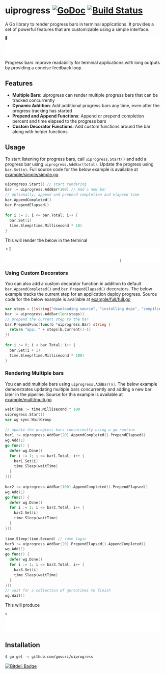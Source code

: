 # uiprogress [![GoDoc](https://godoc.org/github.com/gosuri/uiprogress?status.svg)](https://godoc.org/github.com/gosuri/uiprogress) [![Build Status](https://travis-ci.org/gosuri/uiprogress.svg?branch=master)](https://travis-ci.org/gosuri/uiprogress)

A Go library to render progress bars in terminal applications. It provides a set of powerful features that are customizable using a simple interface.

![example](doc/example_full.gif)

Progress bars improve readability for terminal applications with long outputs by providing a concise feedback loop.

## Features

* __Multiple Bars__: uiprogress can render multiple progress bars that can be tracked concurrently
* __Dynamic Addition__:  Add additional progress bars any time, even after the progress tracking has started
* __Prepend and Append Functions__: Append or prepend completion percent and time elapsed to the progress bars
* __Custom Decorator Functions__: Add custom functions around the bar along with helper functions

## Usage

To start listening for progress bars, call `uiprogress.Start()` and add a progress bar using `uiprogress.AddBar(total)`. Update the progress using `bar.Set(n)`. Full source code for the below example is available at [example/simple/simple.go](example/simple/simple.go) 

```go
uiprogress.Start() // start rendering
bar := uiprogress.AddBar(100) // Add a new bar
// optionally, append and prepend completion and elapsed time
bar.AppendCompleted()
bar.PrependElapsed()

for i := 1; i <= bar.Total; i++ {
  bar.Set(i)
  time.Sleep(time.Millisecond * 10)
}
```

This will render the below in the terminal

![example](doc/example_simple.gif)

### Using Custom Decorators

You can also add a custom decorator function in addition to default `bar.AppendCompleted()` and `bar.PrependElapsed()` decorators. The below example tracks the current step for an application deploy progress. Source code for the below example is available at [example/full/full.go](example/full/full.go) 

```go
var steps = []string{"downloading source", "installing deps", "compiling", "packaging", "seeding database", "deploying", "staring servers"}
bar := uiprogress.AddBar(len(steps))
// prepend the current step to the bar
bar.PrependFunc(func(b *uiprogress.Bar) string {
  return "app: " + steps[b.Current()-1]
})

for i := 0; i < bar.Total; i++ {
  bar.Set(i + 1)
  time.Sleep(time.Millisecond * 100)
}
```

### Rendering Multiple bars

You can add multiple bars using `uiprogress.AddBar(n)`. The below example demonstrates updating multiple bars concurrently and adding a new bar later in the pipeline. Source for this example is available at [example/multi/multi.go](example/multi/multi.go) 

```go
waitTime := time.Millisecond * 100
uiprogress.Start()
var wg sync.WaitGroup

// update the progress bars concurrently using a go routine
bar1 := uiprogress.AddBar(20).AppendCompleted().PrependElapsed()
wg.Add(1)
go func() {
  defer wg.Done()
  for i := 1; i <= bar1.Total; i++ {
    bar1.Set(i)
    time.Sleep(waitTime)
  }
}()

bar2 := uiprogress.AddBar(100).AppendCompleted().PrependElapsed()
wg.Add(1)
go func() {
  defer wg.Done()
  for i := 1; i <= bar2.Total; i++ {
    bar2.Set(i)
    time.Sleep(waitTime)
  }
}()

time.Sleep(time.Second) // some logic
bar3 := uiprogress.AddBar(20).PrependElapsed().AppendCompleted()
wg.Add(1)
go func() {
  defer wg.Done()
  for i := 1; i <= bar3.Total; i++ {
    bar3.Set(i)
    time.Sleep(waitTime)
  }
}()
// wait for a collection of goroutines to finish
wg.Wait()
```

This will produce

![example](doc/example_multi.gif)

## Installation

```sh
$ go get -v github.com/gosuri/uiprogress
```


[![Bitdeli Badge](https://d2weczhvl823v0.cloudfront.net/gosuri/uiprogress/trend.png)](https://bitdeli.com/free "Bitdeli Badge")

